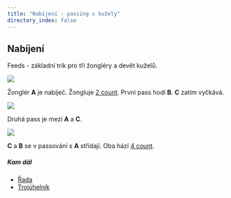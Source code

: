 ```yaml
---
title: "Nabíjení - passing s kužely"
directory_index: false
---
```


## Nabíjení


Feeds - základní trik pro tři žongléry a devět kuželů.

![](img/k/kuzely-passing-feedsa.png)

Žonglér **A** je nabíječ. Žongluje <a href="2count.html" title="Obtížnější trik.">2 count</a>. První pass hodí **B**. **C** zatím vyčkává.

![](img/k/kuzely-passing-feedsb.png)

Druhá pass je mezi **A** a **C**.

![](img/k/kuzely-passing-feedsa.png)

**C** a **B** se v passování s **A** střídají. Oba hází <a href="4count.html" title="Základ passování.">4 count</a>.


##### Kam dál

- [Řada](/kuzely/passing/line.html "Trik pro tři žongléry a devět kuželů")
- [Trojúhelník](/kuzely/passing/trojuhelnik.html "Trik pro tři žongléry")
